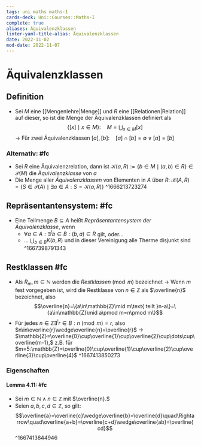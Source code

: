 ```yaml
---
tags: uni maths maths-1
cards-deck: Uni::Courses::Maths-I
complete: true
aliases: Äquivalenzklassen
linter-yaml-title-alias: Äquivalenzklassen
date: 2022-11-02
mod-date: 2022-11-07
---
```


# Äquivalenzklassen

## Definition
- Sei $M$ eine [[Mengenlehre|Menge]] und $R$ eine [[Relationen|Relation]] auf dieser, so ist die Menge der Äquivalenzklassen definiert als $$\{[x]\mid x\in M\}:\quad M=\bigcup_{x\in M}[x]$$
	-> Für zwei Äquivalenzklassen $[a],[b]:\quad[a]\cap[b]=\emptyset\vee[a]=[b]$

### Alternativ: #fc
- Sei $R$ eine Äquivalenzrelation, dann ist $\mathcal{K}(a,R):=\{b\in M\mid(a,b)\in R\}\in\mathcal{P}(M)$ die *Äquivalenzklasse* von $a$
- Die Menge aller *Äquivalenzklassen* von Elementen in $A$ über $R$: $\mathcal{K}(A,R)=\{S\in\mathcal{P}(A)\mid\exists a\in A:S=\mathcal{K}(a,R)\}$
^1666213723274

## Repräsentantensystem: #fc
- Eine Teilmenge $B\subseteq A$ heißt *Repräsentantensystem der Äquivalenzklasse*, wenn
	- $\forall a\in A:\exists^!b\in B:(b,a)\in R$ gilt, oder…
	- … $\bigcup_{b\in B}K(b,R)$ und in dieser Vereinigung alle Therme disjunkt sind
^1667398791343

## Restklassen #fc
- Als $R_m,m\in\mathbb{N}$ werden die *Restklassen*$\pmod m$ bezeichnet
	-> Wenn $m$ fest vorgegeben ist, wird die Restklasse von $n\in\mathbb{Z}$ als $\overline{n}$ bezeichnet, also $$\overline{n}=\{a\in\mathbb{Z}\mid m\text{ teilt }n-a\}=\{a\in\mathbb{Z}\mid a\pmod m=n\pmod m\}$$
- Für jedes $n\in\mathbb{Z}\exists^!r\in B:n\pmod m=r,$ also $n\in\overline{r}\wedge\overline{n}=\overline{r}$
	-> $\mathbb{Z}=\overline{0}\cup\overline{1}\cup\overline{2}\cup\dots\cup\overline{m-1},$ z.B. für $m=5:\mathbb{Z}=\overline{0}\cup\overline{1}\cup\overline{2}\cup\overline{3}\cup\overline{4}$
^1667413850273

### Eigenschaften

#### Lemma 4.11: #fc
- Sei $m\in\mathbb{N}\wedge n\in\mathbb{Z}$ mit $\overline{n}.$
- Seien $a,b,c,d\in\mathbb{Z},$ so gilt: $$\overline{a}=\overline{c}\wedge\overline{b}=\overline{d}\quad\Rightarrow\quad\overline{a+b}=\overline{c+d}\wedge\overline{ab}=\overline{cd}$$
^1667413844946
